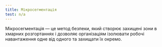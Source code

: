 ```yaml
---
title: Мікросегментація
test: n/a
---
```


Мікросегментація — це метод безпеки, який створює захищені зони в хмарних розгортаннях і дозволяє організаціям ізолювати робочі навантаження одне від одного та захищати їх окремо.
